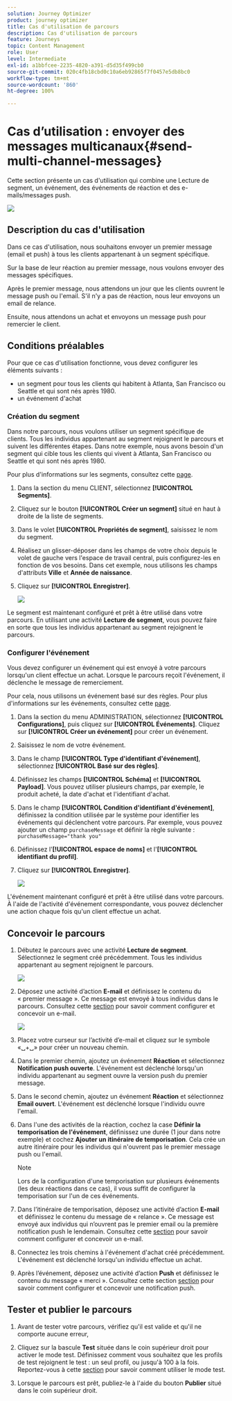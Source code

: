 ```yaml
---
solution: Journey Optimizer
product: journey optimizer
title: Cas d'utilisation de parcours
description: Cas d'utilisation de parcours
feature: Journeys
topic: Content Management
role: User
level: Intermediate
exl-id: a1bbfcee-2235-4820-a391-d5d35f499cb0
source-git-commit: 020c4fb18cbd0c10a6eb92865f7f0457e5db8bc0
workflow-type: tm+mt
source-wordcount: '860'
ht-degree: 100%

---
```


# Cas d’utilisation : envoyer des messages multicanaux{#send-multi-channel-messages}

Cette section présente un cas d&#39;utilisation qui combine une Lecture de segment, un événement, des événements de réaction et des e-mails/messages push.

![](assets/jo-uc1.png)

## Description du cas d&#39;utilisation

Dans ce cas d&#39;utilisation, nous souhaitons envoyer un premier message (email et push) à tous les clients appartenant à un segment spécifique.

Sur la base de leur réaction au premier message, nous voulons envoyer des messages spécifiques.

Après le premier message, nous attendons un jour que les clients ouvrent le message push ou l&#39;email. S&#39;il n&#39;y a pas de réaction, nous leur envoyons un email de relance.

Ensuite, nous attendons un achat et envoyons un message push pour remercier le client.

## Conditions préalables

Pour que ce cas d&#39;utilisation fonctionne, vous devez configurer les éléments suivants :

* un segment pour tous les clients qui habitent à Atlanta, San Francisco ou Seattle et qui sont nés après 1980.
* un événement d&#39;achat

### Création du segment

Dans notre parcours, nous voulons utiliser un segment spécifique de clients. Tous les individus appartenant au segment rejoignent le parcours et suivent les différentes étapes. Dans notre exemple, nous avons besoin d&#39;un segment qui cible tous les clients qui vivent à Atlanta, San Francisco ou Seattle et qui sont nés après 1980.

Pour plus d&#39;informations sur les segments, consultez cette [page](../segment/about-segments.md).

1. Dans la section du menu CLIENT, sélectionnez **[!UICONTROL Segments]**.

1. Cliquez sur le bouton **[!UICONTROL Créer un segment]** situé en haut à droite de la liste de segments.

1. Dans le volet **[!UICONTROL Propriétés de segment]**, saisissez le nom du segment.

1. Réalisez un glisser-déposer dans les champs de votre choix depuis le volet de gauche vers l&#39;espace de travail central, puis configurez-les en fonction de vos besoins. Dans cet exemple, nous utilisons les champs d&#39;attributs **Ville** et **Année de naissance**.

1. Cliquez sur **[!UICONTROL Enregistrer]**.

   ![](assets/add-attributes.png)

Le segment est maintenant configuré et prêt à être utilisé dans votre parcours. En utilisant une activité **Lecture de segment**, vous pouvez faire en sorte que tous les individus appartenant au segment rejoignent le parcours.

### Configurer l&#39;événement

Vous devez configurer un événement qui est envoyé à votre parcours lorsqu&#39;un client effectue un achat. Lorsque le parcours reçoit l&#39;événement, il déclenche le message de remerciement.

Pour cela, nous utilisons un événement basé sur des règles. Pour plus d&#39;informations sur les événements, consultez cette [page](../event/about-events.md).

1. Dans la section du menu ADMINISTRATION, sélectionnez **[!UICONTROL Configurations]**, puis cliquez sur **[!UICONTROL Événements]**. Cliquez sur **[!UICONTROL Créer un événement]** pour créer un événement.

1. Saisissez le nom de votre événement.

1. Dans le champ **[!UICONTROL Type d&#39;identifiant d&#39;événement]**, sélectionnez **[!UICONTROL Basé sur des règles]**.

1. Définissez les champs **[!UICONTROL Schéma]** et **[!UICONTROL Payload]**. Vous pouvez utiliser plusieurs champs, par exemple, le produit acheté, la date d&#39;achat et l&#39;identifiant d&#39;achat.

1. Dans le champ **[!UICONTROL Condition d&#39;identifiant d&#39;événement]**, définissez la condition utilisée par le système pour identifier les événements qui déclenchent votre parcours. Par exemple, vous pouvez ajouter un champ `purchaseMessage` et définir la règle suivante : `purchaseMessage="thank you"`

1. Définissez l&#39;**[!UICONTROL espace de noms]** et l&#39;**[!UICONTROL identifiant du profil]**.

1. Cliquez sur **[!UICONTROL Enregistrer]**.

   ![](assets/jo-uc2.png)

L&#39;événement maintenant configuré et prêt à être utilisé dans votre parcours. À l&#39;aide de l&#39;activité d&#39;événement correspondante, vous pouvez déclencher une action chaque fois qu&#39;un client effectue un achat.

## Concevoir le parcours

1. Débutez le parcours avec une activité **Lecture de segment**. Sélectionnez le segment créé précédemment. Tous les individus appartenant au segment rejoignent le parcours.

   ![](assets/jo-uc4.png)

1. Déposez une activité d’action **E-mail** et définissez le contenu du « premier message ». Ce message est envoyé à tous individus dans le parcours. Consultez cette [section](../email/create-email.md) pour savoir comment configurer et concevoir un e-mail.

   ![](assets/jo-uc5.png)

1. Placez votre curseur sur l’activité d’e-mail et cliquez sur le symbole «␣+␣» pour créer un nouveau chemin.

1. Dans le premier chemin, ajoutez un événement **Réaction** et sélectionnez **Notification push ouverte**. L&#39;événement est déclenché lorsqu&#39;un individu appartenant au segment ouvre la version push du premier message.

1. Dans le second chemin, ajoutez un événement **Réaction** et sélectionnez **Email ouvert**. L&#39;événement est déclenché lorsque l&#39;individu ouvre l&#39;email.

1. Dans l&#39;une des activités de la réaction, cochez la case **Définir la temporisation de l&#39;événement**, définissez une durée (1 jour dans notre exemple) et cochez **Ajouter un itinéraire de temporisation**. Cela crée un autre itinéraire pour les individus qui n&#39;ouvrent pas le premier message push ou l&#39;email.

   >[!NOTE]
   >
   >Lors de la configuration d&#39;une temporisation sur plusieurs événements (les deux réactions dans ce cas), il vous suffit de configurer la temporisation sur l&#39;un de ces événements.

1. Dans l’itinéraire de temporisation, déposez une activité d’action **E-mail** et définissez le contenu du message de « relance ». Ce message est envoyé aux individus qui n’ouvrent pas le premier email ou la première notification push le lendemain. Consultez cette [section](../email/create-email.md) pour savoir comment configurer et concevoir un e-mail.

1. Connectez les trois chemins à l&#39;événement d&#39;achat créé précédemment. L&#39;événement est déclenché lorsqu&#39;un individu effectue un achat.

1. Après l’événement, déposez une activité d’action **Push** et définissez le contenu du message « merci ». Consultez cette section [section](../push/create-push.md) pour savoir comment configurer et concevoir une notification push.

## Tester et publier le parcours

1. Avant de tester votre parcours, vérifiez qu&#39;il est valide et qu&#39;il ne comporte aucune erreur,

1. Cliquez sur la bascule **Test** située dans le coin supérieur droit pour activer le mode test. Définissez comment vous souhaitez que les profils de test rejoignent le test : un seul profil, ou jusqu&#39;à 100 à la fois. Reportez-vous à cette [section](testing-the-journey.md) pour savoir comment utiliser le mode test.

1. Lorsque le parcours est prêt, publiez-le à l&#39;aide du bouton **Publier** situé dans le coin supérieur droit.
